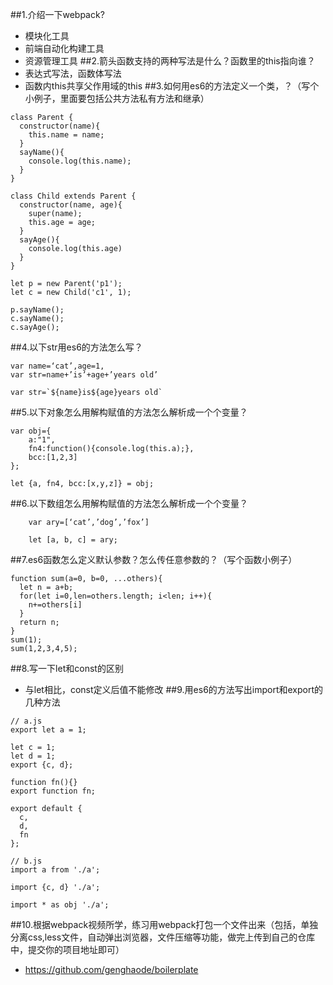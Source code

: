 ##1.介绍一下webpack?
- 模块化工具
- 前端自动化构建工具
- 资源管理工具
##2.箭头函数支持的两种写法是什么？函数里的this指向谁？
- 表达式写法，函数体写法
- 函数内this共享父作用域的this
##3.如何用es6的方法定义一个类，？（写个小例子，里面要包括公共方法私有方法和继承）
```
class Parent {
  constructor(name){
    this.name = name;
  }
  sayName(){
    console.log(this.name);
  }
}

class Child extends Parent {
  constructor(name, age){
    super(name);
    this.age = age;
  }
  sayAge(){
    console.log(this.age)
  }
}

let p = new Parent('p1');
let c = new Child('c1', 1);

p.sayName();
c.sayName();
c.sayAge();
```
##4.以下str用es6的方法怎么写？

```
var name=‘cat’,age=1,
var str=name+’is’+age+’years old’

var str=`${name}is${age}years old`
```

##5.以下对象怎么用解构赋值的方法怎么解析成一个个变量？

```
var obj={
    a:"1",
    fn4:function(){console.log(this.a);},
    bcc:[1,2,3]
};

let {a, fn4, bcc:[x,y,z]} = obj;
```

##6.以下数组怎么用解构赋值的方法怎么解析成一个个变量？
```
    var ary=[‘cat’,’dog’,’fox’]

    let [a, b, c] = ary;
```

##7.es6函数怎么定义默认参数？怎么传任意参数的？（写个函数小例子）
```
function sum(a=0, b=0, ...others){
  let n = a+b;
  for(let i=0,len=others.length; i<len; i++){
    n+=others[i]
  }
  return n;
}
sum(1);
sum(1,2,3,4,5);
```

##8.写一下let和const的区别
- 与let相比，const定义后值不能修改
##9.用es6的方法写出import和export的几种方法
```
// a.js
export let a = 1;

let c = 1;
let d = 1;
export {c, d};

function fn(){}
export function fn;

export default {
  c,
  d,
  fn
};

// b.js
import a from './a';

import {c, d} './a';

import * as obj './a';
```
##10.根据webpack视频所学，练习用webpack打包一个文件出来（包括，单独分离css,less文件，自动弹出浏览器，文件压缩等功能，做完上传到自己的仓库中，提交你的项目地址即可）
- https://github.com/genghaode/boilerplate